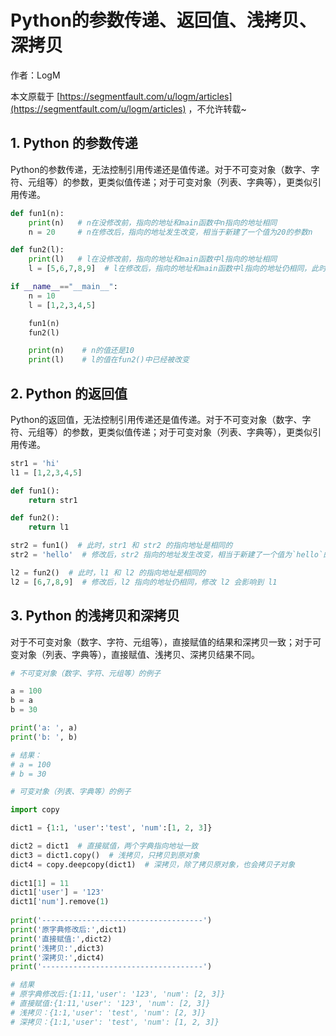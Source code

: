 # Python的参数传递、返回值、浅拷贝、深拷贝

作者：LogM

本文原载于 [https://segmentfault.com/u/logm/articles](https://segmentfault.com/u/logm/articles) ，不允许转载~

## 1. Python 的参数传递

Python的参数传递，无法控制引用传递还是值传递。对于不可变对象（数字、字符、元组等）的参数，更类似值传递；对于可变对象（列表、字典等），更类似引用传递。

```python
def fun1(n):
    print(n)   # n在没修改前，指向的地址和main函数中n指向的地址相同
    n = 20     # n在修改后，指向的地址发生改变，相当于新建了一个值为20的参数n

def fun2(l):
    print(l)   # l在没修改前，指向的地址和main函数中l指向的地址相同
    l = [5,6,7,8,9]  # l在修改后，指向的地址和main函数中l指向的地址仍相同，此时main函数中l的值也会改变

if __name__=="__main__":
    n = 10
    l = [1,2,3,4,5]

    fun1(n)
    fun2(l)

    print(n)    # n的值还是10
    print(l)    # l的值在fun2()中已经被改变
```

## 2. Python 的返回值

Python的返回值，无法控制引用传递还是值传递。对于不可变对象（数字、字符、元组等）的参数，更类似值传递；对于可变对象（列表、字典等），更类似引用传递。

```python
str1 = 'hi'
l1 = [1,2,3,4,5]

def fun1():
    return str1

def fun2():
    return l1

str2 = fun1()  # 此时，str1 和 str2 的指向地址是相同的
str2 = 'hello'  # 修改后，str2 指向的地址发生改变，相当于新建了一个值为`hello`的变量

l2 = fun2()  # 此时，l1 和 l2 的指向地址是相同的
l2 = [6,7,8,9]  # 修改后，l2 指向的地址仍相同，修改 l2 会影响到 l1
```

## 3. Python 的浅拷贝和深拷贝

对于不可变对象（数字、字符、元组等），直接赋值的结果和深拷贝一致；对于可变对象（列表、字典等），直接赋值、浅拷贝、深拷贝结果不同。

```python
# 不可变对象（数字、字符、元组等）的例子

a = 100  
b = a
b = 30

print('a: ', a)
print('b: ', b)

# 结果：
# a = 100
# b = 30
```

```python
# 可变对象（列表、字典等）的例子

import copy

dict1 = {1:1, 'user':'test', 'num':[1, 2, 3]}

dict2 = dict1  # 直接赋值，两个字典指向地址一致
dict3 = dict1.copy()  # 浅拷贝，只拷贝到原对象
dict4 = copy.deepcopy(dict1)  # 深拷贝，除了拷贝原对象，也会拷贝子对象
 
dict1[1] = 11
dict1['user'] = '123'
dict1['num'].remove(1)
 
print('------------------------------------')
print('原字典修改后:',dict1)
print('直接赋值:',dict2)
print('浅拷贝:',dict3)
print('深拷贝:',dict4)
print('------------------------------------')

# 结果
# 原字典修改后:{1:11,'user': '123', 'num': [2, 3]}
# 直接赋值:{1:11,'user': '123', 'num': [2, 3]}
# 浅拷贝：{1:1,'user': 'test', 'num': [2, 3]}
# 深拷贝：{1:1,'user': 'test', 'num': [1, 2, 3]}
```
